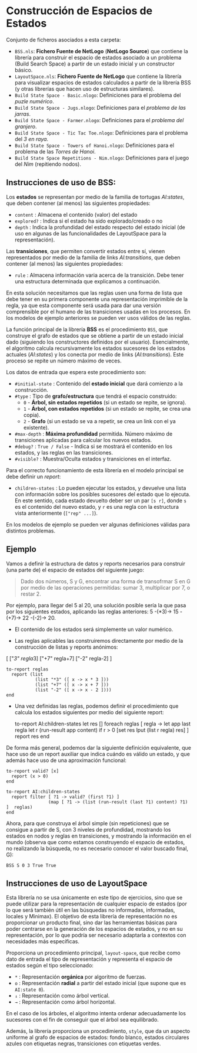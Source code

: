 # Construcción de Espacios de Estados

Conjunto de ficheros asociados a esta carpeta:

+ `BSS.nls`: **Fichero Fuente de NetLogo** (**NetLogo Source**) que contiene la librería para construir el espacio de estados asociado a un problema (Build Search Space) a partir de un estado inicial y un constructor básico.
+ `LayoutSpace.nls`: **Fichero Fuente de NetLogo** que contiene la librería para visualizar espacios de estados calculados a partir de la librería BSS (y otras librerías que hacen uso de estructuras similares).
+ `Build State Space - Basic.nlogo`: Definiciones para el problema del *puzle numérico*.
+ `Build State Space - Jugs.nlogo`: Definiciones para el *problema de las jarras*.
+ `Build State Space - Farmer.nlogo`: Definiciones para el *problema del granjero*.
+ `Build State Space - Tic Tac Toe.nlogo`: Definiciones para el problema del *3 en raya*.
+ `Build State Space - Towers of Hanoi.nlogo`: Definiciones para el problema de las *Torres de Hanoi*.
+ `Build State Space Repetitions - Nim.nlogo`: Definiciones para el juego del *Nim* (repitiendo nodos).

## Instrucciones de uso de BSS:

Los **estados** se representan por medio de la familia de tortugas _AI:states_, que deben contener (al menos) las siguientes propiedades:

+ `content`   : Almacena el contenido (valor) del estado
+ `explored?` : Indica si el estado ha sido explorado/creado o no
+ `depth`     : Indica la profundidad del estado respecto del estado inicial (de uso en algunas de las funcionalidades de LayoutSpace para la representación).

Las **transiciones**, que permiten convertir estados entre sí, vienen representados por medio de la familia de links  _AI:transitions_, que deben contener (al menos) las siguientes propiedades:

+ `rule`   : Almacena información varia acerca de la transición. Debe tener una estructura determinada que explicamos a continuación.

En esta solución necesitamos que las reglas usen una forma de lista que debe tener en su primera componente una representación imprimible de la regla, ya que esta componente será usada para dar una versión comprensible por el humano de las transiciones usadas en los procesos. En los modelos de ejemplo anteriores se pueden ver usos válidos de las reglas.

La función principal de la librería **BSS** es el procedimiento `BSS`, que construye el grafo de estados que se obtiene a partir de un estado inicial dado (siguiendo los constructores definidos por el usuario). Esencialmente, el algoritmo calcula recursivamente los estados sucesores de los estados actuales (_AI:states_) y los conecta por medio de links (_AI:transitions_). Este proceso se repite un número máximo de veces.

Los datos de entrada que espera este procedimiento son:

+ `#initial-state` : Contenido del **estado inicial** que dará comienzo a la construcción.
+ `#type`          : Tipo de **grafo/estructura** que tendrá el espacio construido:
  + `0` - **Árbol, sin estados repetidos** (si un estado se repite, se ignora).
  + `1` - **Árbol, con estados repetidos** (si un estado se repite, se crea una copia).
  + `2` - **Grafo** (si un estado se va a repetir, se crea un link con el ya existente).
+ `#max-depth`     : **Máxima profundidad** permitida. Número máximo de transiciones aplicadas para calcular los nuevos estados.
+ `#debug?`        : `True / False` - Indica si se mostrará el contenido en los estados, y las reglas en las transiciones.
+ `#visible?`     : Muestra/Oculta estados y transiciones en el interfaz.

Para el correcto funcionamiento de esta librería en el modelo principal se debe definir un _report_:
   
+ `children-states` : Lo pueden ejecutar los estados, y devuelve una lista con información sobre los posibles sucesores del estado que lo ejecuta. En este sentido, cada estado devuelto deber ser un par `[s r]`, donde `s` es el contenido del nuevo estado, y `r` es una regla con la estructura vista anteriormente (`["rep" ...]`).
  
En los modelos de ejemplo se pueden ver algunas definiciones válidas para distintos problemas.

## Ejemplo

Vamos a definir la estructura de datos y reports necesarios para construir (una parte de) el espacio de estados del siguiente juego: 
> Dado dos números, S y G, encontrar una forma de transofrmar S en G por medio de las operaciones permitidas:
>   sumar 3, multiplicar por 7, o restar 2.

Por ejemplo, para llegar del 5 al 20, una solución posible sería la que pasa por los siguientes estados, aplicando las reglas anteriores: 5 -(*3)-> 15 -(+7)-> 22 -(-2)-> 20.

* El contenido de los estados será simplemente un valor numérico.

* Las reglas aplicables las construiremos directamente por medio de la construcción de listas y reports anónimos:

[ ["*3" regla*3] ["+7" regla+7] ["-2" regla-2] ]

    to-report reglas
      report (list
               (list "*3" ([ x -> x * 3 ]))
               (list "+7" ([ x -> x + 7 ]))
               (list "-2" ([ x -> x - 2 ])))
    end

* Una vez definidas las reglas, podemos definir el procedimiento que calcula los estados siguientes por medio del siguiente report:

 
    to-report AI:children-states
      let res []
      foreach reglas [
        regla -> 
        let app last regla
        let r (run-result app content)
        if r > 0 [set res lput (list r regla) res]
      ]
      report res
    end
    
De forma más general, podemos dar la siguiente definición equivalente, que hace uso de un report auxiliar que indica cuándo es válido un estado, y que además hace uso de una aproximación funcional:

    to-report valid? [x]
      report (x > 0)
    end

    to-report AI:children-states
      report filter [ ?1 -> valid? (first ?1) ]
                    (map [ ?1 -> (list (run-result (last ?1) content) ?1) ]  reglas)
    end

Ahora, para que construya el árbol simple (sin repeticiones) que se consigue a partir de S, con 3 niveles de profundidad, mostrando los estados en nodos y reglas en transiciones, y mostrando la información en el mundo (observa que como estamos construyendo el espacio de estados, no realizando la búsqueda, no es necesario conocer el valor buscado final, G):

    BSS S 0 3 True True

## Instrucciones de uso de LayoutSpace

Esta librería no se usa únicamente en este tipo de ejercicios, sino que se puede utilizar para la representación de cualquier espacio de estados (por lo que será también útil en las búsquedas no informadas, informadas, locales y Minimax). El objetivo de esta librería de representación no es proporcionar un producto final, sino dar las herramientas básicas para poder centrarse en la generación de los espacios de estados, y no en su representación, por lo que podría ser necesario adaptarla a contextos con necesidades más específicas.

Proporciona un procedimiento principal, `layout-space`, que recibe como dato de entrada el tipo de representación y representa el espacio de estados según el tipo seleccionado:

+ `*` : Representación **orgánica** por algoritmo de fuerzas.
+ `o` : Representación **radial** a partir del estado inicial (que supone que es `AI:state 0`).
+ `↓` : Representación como árbol vertical.
+ `→` : Representación como árbol horizontal.

En el caso de los árboles, el algoritmo intenta ordenar adecuadamente los sucesores con el fin de conseguir que el árbol sea equilibrado.

Además, la librería proporciona un procedimiento, `style`, que da un aspecto uniforme al grafo de espacios de estados: fondo blanco, estados circulares azules con etiquetas negras, transiciones con etiquetas verdes.
